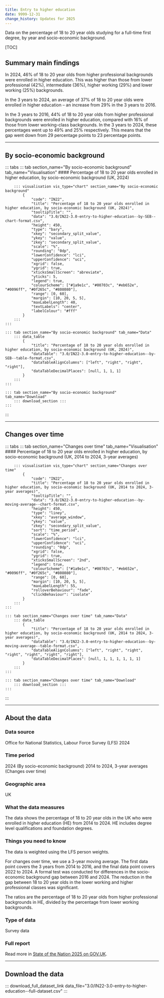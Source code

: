 ```yaml
---
title: Entry to higher education
date: 9999-12-31
change_history: Updates for 2025
---
```


Data on the percentage of 18 to 20 year olds studying for a full-time first degree, by year and socio-economic background.

[TOC]

## Summary main findings

In 2024, 46% of 18 to 20 year olds from higher professional backgrounds were enrolled in higher education. This was higher than those from lower professional (42%), intermediate (36%), higher working (29%) and lower working (25%) backgrounds.

In the 3 years to 2024, an average of 37% of 18 to 20 year olds were enrolled in higher education – an increase from 29% in the 3 years to 2016.

In the 3 years to 2016, 44% of 18 to 20 year olds from higher professional backgrounds were enrolled in higher education, compared with 16% of those from lower working-class backgrounds. In the 3 years to 2024, these percentages went up to 49% and 25% respectively. This means that the gap went down from 29 percentage points to 23 percentage points. 

---

## By socio-economic background

::: tabs
    ::: tab section_name="By socio-economic background" tab_name="Visualisation"
        #### Percentage of 18 to 20 year olds enrolled in higher education, by socio-economic background (UK, 2024)

        ::: visualisation vis_type="chart" section_name="By socio-economic background"
            {
                "code": "IN22",
                "title": "Percentage of 18 to 20 year olds enrolled in higher education, by socio-economic background (UK, 2024)",
                "tooltipTitle": "",
                "data": "3.0/IN22-3.0-entry-to-higher-education--by-SEB--chart-format.csv",
                "height": 450,
                "type": "bary",
                "xkey": "secondary_split_value",
                "ykey": "value",
                "zkey": "secondary_split_value",
                "scale": "%",
                "rounding": "0dp",
                "lowerConfidence": "lci",
                "upperConfidence": "uci",
                "xgrid": false,
                "ygrid": true,
                "xticksSmallScreen": "abreviate",
                "yticks": 5,
                "legend": true,
                "colourScheme": ["#1a9e1c", "#00703c", "#eb652e", "#0096ff", "#0f265c", "#808080"],
                "range": [0, 60],
                "margin": [10, 20, 5, 5],
                "maxLabelLength": 40,
                "textLabels": "center",
                "labelColour": "#fff"
            }
        :::
    :::

    ::: tab section_name="By socio-economic background" tab_name="Data"
        ::: data_table
            {
                "title": "Percentage of 18 to 20 year olds enrolled in higher education, by socio-economic background (UK, 2024)",
                "dataTable": "3.0/IN22-3.0-entry-to-higher-education--by-SEB--table-format.csv",
                "dataTableAlignColumns": ["left", "right", "right", "right"],
                "dataTableDecimalPlaces": [null, 1, 1, 1]
            }
        :::
    :::

    ::: tab section_name="By socio-economic background" tab_name="Download"
        ::: download_section :::
    :::
:::

---

## Changes over time

::: tabs
    ::: tab section_name="Changes over time" tab_name="Visualisation"
        #### Percentage of 18 to 20 year olds enrolled in higher education, by socio-economic background (UK, 2014 to 2024, 3-year averages)

        ::: visualisation vis_type="chart" section_name="Changes over time"
            {
                "code": "IN22",
                "title": "Percentage of 18 to 20 year olds enrolled in higher education, by socio-economic background (UK, 2014 to 2024, 3-year averages)",
                "tooltipTitle": "",
                "data": "3.0/IN22-3.0-entry-to-higher-education--by-moving-average--chart-format.csv",
                "height": 450,
                "type": "liney",
                "xkey": "average_window",
                "ykey": "value",
                "zkey": "secondary_split_value",
                "sort": "time_period",
                "scale": "%",
                "lowerConfidence": "lci",
                "upperConfidence": "uci",
                "rounding": "0dp",
                "xgrid": false,
                "ygrid": true,
                "xticksSmallScreen": "2nd",
                "legend": true,
                "colourScheme": ["#1a9e1c", "#00703c", "#eb652e", "#0096ff", "#0f265c", "#808080"],
                "range": [0, 60],
                "margin": [10, 20, 5, 5],
                "maxLabelLength": 55,
                "rolloverBehaviour": "fade",
                "clickBehaviour": "isolate"
            }
        :::
    :::

    ::: tab section_name="Changes over time" tab_name="Data"
        ::: data_table
            {
                "title": "Percentage of 18 to 20 year olds enrolled in higher education, by socio-economic background (UK, 2014 to 2024, 3-year averages)",
                "dataTable": "3.0/IN22-3.0-entry-to-higher-education--by-moving-average--table-format.csv",
                "dataTableAlignColumns": ["left", "right", "right", "right", "right", "right", "right"],
                "dataTableDecimalPlaces": [null, 1, 1, 1, 1, 1, 1]
            }
        :::
    :::

    ::: tab section_name="Changes over time" tab_name="Download"
        ::: download_section :::
    :::
:::

---

## About the data

### Data source
Office for National Statistics, Labour Force Survey (LFS) 2024

### Time period
2024 (By socio-economic background)
2014 to 2024, 3-year averages (Changes over time)

### Geographic area
UK

### What the data measures
The data shows the percentage of 18 to 20 year olds in the UK who were enrolled in higher education (HE) from 2014 to 2024. HE includes degree level qualifications and foundation degrees.

### Things you need to know
The data is weighted using the LFS person weights. 

For changes over time, we use a 3-year moving average. The first data point covers the 3 years from 2014 to 2016, and the final data point covers 2022 to 2024. A formal test was conducted for differences in the socio-economic background gap between 2016 and 2024. The reduction in the gap between 18 to 20 year olds in the lower working and higher professional classes was significant.

The ratios are the percentage of 18 to 20 year olds from higher professional backgrounds in HE, divided by the percentage from lower working backgrounds.

### Type of data
Survey data

### Full report
Read more in [State of the Nation 2025 on GOV.UK]().

---

## Download the data

::: download_full_dataset_link data_file="3.0/IN22-3.0-entry-to-higher-education--full-dataset.csv" :::
